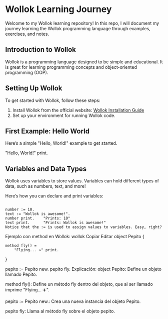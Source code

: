 # Wollok Learning Journey

Welcome to my Wollok learning repository! In this repo, I will document my journey learning the Wollok programming language through examples, exercises, and notes.

## Introduction to Wollok
Wollok is a programming language designed to be simple and educational. It is great for learning programming concepts and object-oriented programming (OOP).

## Setting Up Wollok
To get started with Wollok, follow these steps:

1. Install Wollok from the official website: [Wollok Installation Guide](https://wollok.org)
2. Set up your environment for running Wollok code.

## First Example: Hello World
Here’s a simple "Hello, World!" example to get started.








"Hello, World!" print.

## Variables and Data Types

Wollok uses variables to store values. Variables can hold different types of data, such as numbers, text, and more!

Here’s how you can declare and print variables:

```wollok

number := 10.
text := "Wollok is awesome!".
number print.    "Prints: 10"
text print.      "Prints: Wollok is awesome!"
Notice that the := is used to assign values to variables. Easy, right?
```
Ejemplo con method en Wollok:
wollok
Copiar
Editar
object Pepito {

    method fly() = 
        "Flying... ✈️" print.

}

pepito := Pepito new.
pepito fly.
Explicación:
object Pepito: Define un objeto llamado Pepito.

method fly(): Define un método fly dentro del objeto, que al ser llamado imprime "Flying... ✈️".

pepito := Pepito new.: Crea una nueva instancia del objeto Pepito.

pepito fly: Llama al método fly sobre el objeto pepito.






